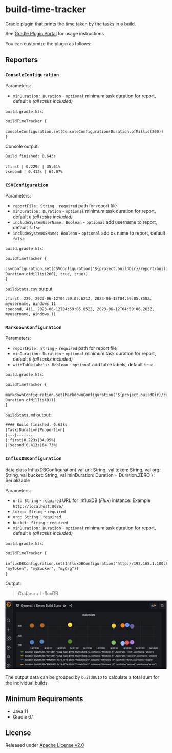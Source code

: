 # build-time-tracker

Gradle plugin that prints the time taken by the tasks in a build.

See [Gradle Plugin Portal](https://plugins.gradle.org/plugin/io.github.vacxe.build-time-tracker) for usage
instructions

You can customize the plugin as follows:

## Reporters
### `ConsoleConfiguration`

Parameters:
* `minDuration: Duration` - `optional` minimum task duration for report, default `0` *(all tasks included)*

`build.gradle.kts`: 
```
buildTimeTracker {
    consoleConfiguration.set(ConsoleConfiguration(Duration.ofMillis(200))
}
```

Console output:
```
Build finished: 0.643s

:first | 0.229s | 35.61%
:second | 0.412s | 64.07%
```

### `CSVConfiguration`

Parameters:
* `reportFile: String` - `required` path for report file
* `minDuration: Duration` - `optional` minimum task duration for report, default `0` *(all tasks included)*
* `includeSystemUserName: Boolean` - `optional` add username to report, default `false`
* `includeSystemOSName: Boolean` - `optional` add os name to report, default `false`

`build.gradle.kts`:
```
buildTimeTracker {
    csvConfiguration.set(CSVConfiguration("${project.buildDir}/report/buildStats.csv", Duration.ofMillis(200), true, true)) 
}
```

`buildStats.csv` output:
```
:first, 229, 2023-06-12T04:59:05.621Z, 2023-06-12T04:59:05.850Z, myusername, Windows 11
:second, 411, 2023-06-12T04:59:05.852Z, 2023-06-12T04:59:06.263Z, myusername, Windows 11
```

### `MarkdownConfiguration`

Parameters:
* `reportFile: String` - `required` path for report file
* `minDuration: Duration` - `optional` minimum task duration for report, default `0` *(all tasks included)*
* `withTableLabels: Boolean` - `optional` add table labels, default `true`

`build.gradle.kts`:
```
buildTimeTracker {
    markdownConfiguration.set(MarkdownConfiguration("${project.buildDir}/report/buildStats.md", Duration.ofMillis(0))) 
}
```

`buildStats.md` output:
```
#### Build finished: 0.638s
|Task|Duration|Proportion|
|---|---|---|
|:first|0.223s|34.95%|
|:second|0.413s|64.73%|
```

### `InfluxDBConfiguration`

data class InfluxDBConfiguration(
val url: String,
val token: String,
val org: String,
val bucket: String,
val minDuration: Duration = Duration.ZERO
) : Serializable

Parameters:
* `url: String` - `required` URL for InfluxDB (*Flux*) instance. Example `http://localhost:8086/`
* `token: String` - `required` 
* `org: String` - `required` 
* `bucket: String` - `required`
* `minDuration: Duration` - `optional` minimum task duration for report, default `0` *(all tasks included)*

`build.gradle.kts`:
```
buildTimeTracker {
    influxDBConfiguration.set(InfluxDBConfiguration("http://192.168.1.100:8086/", "myToken", "myBucker", "myOrg"))              
}
```
Output:

> Grafana + InfluxDB 
> 
![influx_grafana.png](docs%2Fimages%2Finflux_grafana.png)

The output data can be grouped by `buildUUID` to calculate a total sum for the individual builds


## Minimum Requirements
- Java 11
- Gradle 6.1

## License
Released under [Apache License v2.0](LICENSE)
